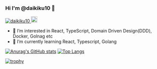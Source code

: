 ### Hi I'm @daikiku10 👋
<p align="left">
  <a href="https://github.com/daikiku10/daikiku10/">
    <img src="https://komarev.com/ghpvc/?username=daikiku10" alt="daikiku10" />
  </a>
  <a href="https://github.com/daikiku10">
    <img height="20" src="https://img.shields.io/github/followers/daikiku10?label=follow&logo=github&style=flat" />
  </a>
</p>

- 👀 I’m interested in React, TypeScript, Domain Driven Design(DDD), Docker, Golnag etc
- 🌱 I’m currently learning React, Typescript, Golang

[![Anurag's GitHub stats](https://github-readme-stats.vercel.app/api?username=daikiku10&count_private=true&show_icons=true&theme=radical)](https://github.com/anuraghazra/github-readme-stats)
[![Top Langs](https://github-readme-stats.vercel.app/api/top-langs/?username=daikiku10&langs_count=8&layout=compact&theme=radical)](https://github.com/anuraghazra/github-readme-stats)

[![trophy](https://github-profile-trophy.vercel.app/?username=daikiku10&column=7&theme=radical)](https://github.com/ryo-ma/github-profile-trophy)

<!--
**daikiku10/daikiku10** is a ✨ _special_ ✨ repository because its `README.md` (this file) appears on your GitHub profile.

Here are some ideas to get you started:

- 🔭 I’m currently working on ...
- 🌱 I’m currently learning ... aaaa
- 👯 I’m looking to collaborate on ...
- 🤔 I’m looking for help with ...
- 💬 Ask me about ...
- 📫 How to reach me: ...
- 😄 Pronouns: ...
- ⚡ Fun fact: ...
-->
